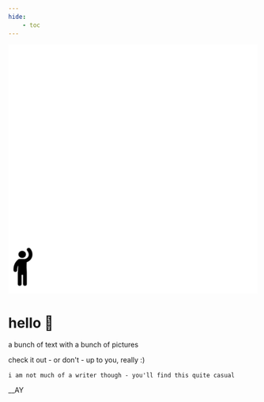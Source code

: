 ```yaml
---
hide:
    - toc
---
```


![](../images/_About/waving-guy-02.png)

# **hello :wave:** 

a bunch of text with a bunch of pictures

check it out - or don't - up to you, really :)

	i am not much of a writer though - you'll find this quite casual

__AY
